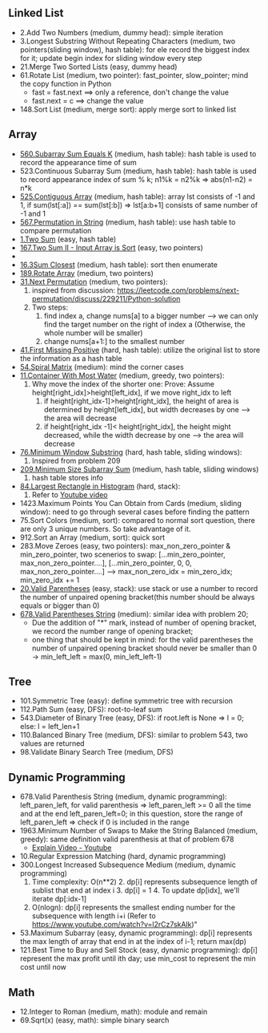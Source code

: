 
## Linked List

- 2.Add Two Numbers (medium, dummy head): simple iteration
- 3.Longest Substring Without Repeating Characters (medium, two pointers(sliding window), hash table): for ele record the biggest index for it; update begin index for sliding window every step
- 21.Merge Two Sorted Lists (easy, dummy head)
- 61.Rotate List (medium, two pointer): fast_pointer, slow_pointer; mind the copy function in Python
    - fast = fast.next ==> only a reference, don't change the value
    - fast.next = c  ==> change the value
- 148.Sort List (medium, merge sort): apply merge sort to linked list

## Array
- [560.Subarray Sum Equals K](https://leetcode.com/problems/subarray-sum-equals-k/) (medium, hash table): hash table is used to record the appearance time of sum
- 523.Continuous Subarray Sum (medium, hash table): hash table is used to record appearance index of sum % k; n1%k = n2%k => abs(n1-n2) = n*k
- [525.Contiguous Array](https://leetcode.com/problems/contiguous-array/) (medium, hash table): array lst consists of -1 and 1, if sum(lst[:a]) == sum(lst[:b]) => lst[a:b+1] consists of same number of -1 and 1
- [567.Permutation in String](https://leetcode.com/problems/permutation-in-string/) (medium, hash table): use hash table to compare permutation
- [1.Two Sum](https://leetcode.com/problems/two-sum/) (easy, hash table)
- [167.Two Sum II - Input Array is Sort](https://leetcode.com/problems/two-sum-ii-input-array-is-sorted/) (easy, two pointers)
- []()
- [16.3Sum Closest](https://leetcode.com/problems/3sum-closest/) (medium, hash table): sort then enumerate
- [189.Rotate Array](https://leetcode.com/problems/rotate-array/) (medium, two pointers)
- [31.Next Permutation](https://leetcode.com/problems/next-permutation/) (medium, two pointers): 
    1. inspired from discussion: https://leetcode.com/problems/next-permutation/discuss/229211/Python-solution
    2. Two steps:
        1. find index a, change nums[a] to a bigger number --> we can only find the target number on the right of index a (Otherwise, the whole number will be smaller)
        2. change nums[a+1:] to the smallest number
- [41.First Missing Positive](https://leetcode.com/problems/first-missing-positive/) (hard, hash table): utilize the original list to store the information as a hash table
- [54.Spiral Matrix](https://leetcode.com/problems/spiral-matrix/) (medium): mind the corner cases
- [11.Container With Most Water](https://leetcode.com/problems/container-with-most-water/) (medium, greedy, two pointers):
    1. Why move the index of the shorter one: Prove: Assume height[right_idx]>height[left_idx], if we move right_idx to left
        1. if height[right_idx-1]>height[right_idx], the height of area is determined
            by height[left_idx], but width decreases by one  --> the area will decrease
        2. if height[right_idx -1]< height[right_idx], the height might decreased, 
            while the width decrease by one --> the area will decrease
- [76.Minimum Window Substring](https://leetcode.com/problems/minimum-window-substring/) (hard, hash table, sliding windows): 
    1. Inspired from problem 209
- [209.Minimum Size Subarray Sum](https://leetcode.com/problems/minimum-size-subarray-sum/) (medium, hash table, sliding windows)
    1. hash table stores info
- [84.Largest Rectangle in Histogram](https://leetcode.com/problems/largest-rectangle-in-histogram/) (hard, stack):
    1. Refer to [Youtube video](https://www.youtube.com/watch?v=zx5Sw9130L0&feature=emb_logo)
- 1423.Maximum Points You Can Obtain from Cards (medium, sliding window): need to go through several cases before finding the pattern
- 75.Sort Colors (medium, sort): compared to normal sort question, there are only 3 unique numbers. So take advantage of it.
- 912.Sort an Array (medium, sort): quick sort
- 283.Move Zeroes (easy, two pointers): max_non_zero_pointer & min_zero_pointer, two scenerios to swap: [...min_zero_pointer, max_non_zero_pointer....], [...min_zero_pointer, 0, 0, max_non_zero_pointer....]  --> max_non_zero_idx = min_zero_idx; min_zero_idx += 1
- [20.Valid Parentheses](https://leetcode.com/problems/valid-parentheses/) (easy, stack): use stack or use a number to record the number of unpaired opening bracket(this number should be always equals or bigger than 0)
- [678.Valid Parentheses String](https://leetcode.com/problems/valid-parenthesis-string/) (medium): similar idea with problem 20; 
    - Due the addition of "*" mark, instead of number of opening bracket, we record the number range of opening bracket; 
    - one thing that should be kept in mind: for the valid parentheses the number of unpaired opening bracket should never be smaller than 0 -> min_left_left = max(0, min_left_left-1) 


## Tree

- 101.Symmetric Tree (easy): define symmetric tree with recursion
- 112.Path Sum (easy, DFS): root-to-leaf sum
- 543.Diameter of Binary Tree (easy, DFS): if root.left is None => l = 0; else: l = left_len+1
- 110.Balanced Binary Tree (medium, DFS): similar to problem 543, two values are returned
- 98.Validate Binary Search Tree (medium, DFS)


## Dynamic Programming

- 678.Valid Parenthesis String (medium, dynamic programming): left_paren_left, for valid parenthesis => left_paren_left >= 0 all the time and at the end left_paren_left=0; in this question, store the range of left_paren_left => check if 0 is included in the range
- 1963.Minimum Number of Swaps to Make the String Balanced (medium, greedy): same definition valid parenthesis at that of problem 678
    - [Explain Video - Youtube](https://www.youtube.com/watch?v=3YDBT9ZrfaU)
- 10.Regular Expression Matching (hard, dynamic programming)
- 300.Longest Increased Subsequence	Medium (medium, dynamic programming)
    1. Time complexity: O(n**2)
        2. dp[i] represents subsequence length of sublist that end at index i
        3. dp[i] = 1
        4. To update dp[idx], we'll iterate dp[:idx-1] 
    2. O(nlogn): dp[i] represents the smallest ending number for the subsequence with length i+i  (Refer to https://www.youtube.com/watch?v=l2rCz7skAlk)"
- 53.Maximum Subarray (easy, dynamic programming): dp[i] represents the max length of array that end in at the index of i-1; return max(dp)
- 121.Best Time to Buy and Sell Stock (easy, dynamic programming): dp[i] represent the max profit until ith day; use min_cost to represent the min cost until now



## Math
- 12.Integer to Roman (medium, math): module and remain
- 69.Sqrt(x) (easy, math): simple binary search
 